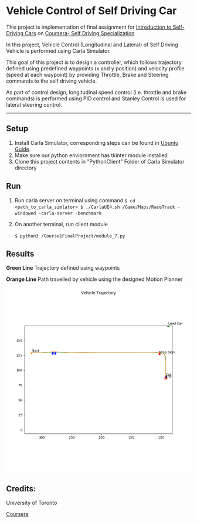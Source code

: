 # Vehicle Control of Self Driving Car


This project is implementation of final assignment for [Introduction to Self-Driving Cars](https://www.coursera.org/learn/intro-self-driving-cars?specialization=self-driving-cars) on [Coursera- Self Driving Specialization](https://www.coursera.org/specializations/self-driving-cars)

In this project, Vehicle Control (Longitudinal and Lateral) of Self Driving Vehicle is performed using Carla Simulator.

This goal of this project is to design a controller, which follows trajectory defined using predefined waypoints (x and y position) and velocity profile (speed at each waypoint) by providing Throttle, Brake and Steering commands to the self driving vehicle.

As part of control design, longitudinal speed control (i.e. throttle and brake commands) is performed using PID control and Stanley Control is used for lateral steering control.

-----

## Setup


1. Install Carla Simulator, corresponding steps can be found in [Ubuntu Guide](.../blob/master/CARLA-Setup-Guide-_Ubuntu_.pdf).
2. Make sure our python enviornment has tkinter module installed
3. Clone this project contents in "PythonClient" Folder of Carla Simulator directory

## Run

1. Run carla server on terminal using command 
	`
	$ cd <path_to_carla_simlator>
	$ ./CarlaUE4.sh /Game/Maps/RaceTrack -windowed -carla-server -benchmark 
	`
2. On another terminal, run client module 

	`$ python3 /Course1FinalProject/module_7.py`

## Results

<b>Green Line</b> Trajectory defined using waypoints

<b>Orange Line</b> Path travelled by vehicle using the designed Motion Planner

![alt_text](https://github.com/kar-ab/Motion-Planning-for-Self-Driving-Car//blob/main/Course4FinalProject/controller_output/trajectory.png?raw=true)


## Credits: 

University of Toronto

[Coursera](https://www.coursera.org/)


